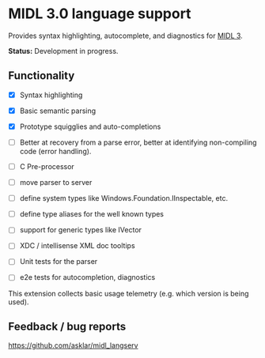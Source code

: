 # MIDL 3.0 language support

Provides syntax highlighting, autocomplete, and diagnostics for [MIDL 3](https://docs.microsoft.com/uwp/midl-3/intro).

**Status:** Development in progress.

## Functionality

- [x] Syntax highlighting
- [x] Basic semantic parsing
- [x] Prototype squigglies and auto-completions
- [ ] Better at recovery from a parse error, better at identifying non-compiling code (error handling).
- [ ] C Pre-processor
- [ ] move parser to server
- [ ] define system types like Windows.Foundation.IInspectable, etc.
- [ ] define type aliases for the well known types
- [ ] support for generic types like IVector<T>
- [ ] XDC / intellisense XML doc tooltips
- [ ] Unit tests for the parser
- [ ] e2e tests for autocompletion, diagnostics


This extension collects basic usage telemetry (e.g. which version is being used).
## Feedback / bug reports

https://github.com/asklar/midl_langserv